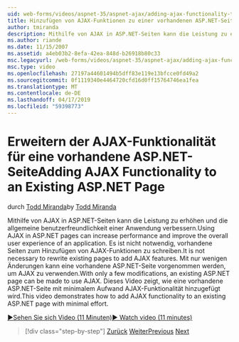 ```yaml
---
uid: web-forms/videos/aspnet-35/aspnet-ajax/adding-ajax-functionality-to-an-existing-aspnet-page
title: Hinzufügen von AJAX-Funktionen zu einer vorhandenen ASP.NET-Seite | Microsoft-Dokumentation
author: tmiranda
description: Mithilfe von AJAX in ASP.NET-Seiten kann die Leistung zu erhöhen und die allgemeine benutzerfreundlichkeit einer Anwendung verbessern. Es ist nicht erforderlich, die vorhandene Seiten schreiben...
ms.author: riande
ms.date: 11/15/2007
ms.assetid: a4eb03b2-8efa-42ea-848d-b26918b80c33
msc.legacyurl: /web-forms/videos/aspnet-35/aspnet-ajax/adding-ajax-functionality-to-an-existing-aspnet-page
msc.type: video
ms.openlocfilehash: 27197a44601494b5dff83e119e13bfcce0fd49a2
ms.sourcegitcommit: 0f1119340e4464720cfd16d0ff15764746ea1fea
ms.translationtype: MT
ms.contentlocale: de-DE
ms.lasthandoff: 04/17/2019
ms.locfileid: "59398773"
---
```

# <a name="adding-ajax-functionality-to-an-existing-aspnet-page"></a><span data-ttu-id="730de-104">Erweitern der AJAX-Funktionalität für eine vorhandene ASP.NET-Seite</span><span class="sxs-lookup"><span data-stu-id="730de-104">Adding AJAX Functionality to an Existing ASP.NET Page</span></span>

<span data-ttu-id="730de-105">durch [Todd Miranda](https://github.com/tmiranda)</span><span class="sxs-lookup"><span data-stu-id="730de-105">by [Todd Miranda](https://github.com/tmiranda)</span></span>

<span data-ttu-id="730de-106">Mithilfe von AJAX in ASP.NET-Seiten kann die Leistung zu erhöhen und die allgemeine benutzerfreundlichkeit einer Anwendung verbessern.</span><span class="sxs-lookup"><span data-stu-id="730de-106">Using AJAX in ASP.NET pages can increase performance and improve the overall user experience of an application.</span></span> <span data-ttu-id="730de-107">Es ist nicht notwendig, vorhandene Seiten zum Hinzufügen von AJAX-Funktionen zu schreiben.</span><span class="sxs-lookup"><span data-stu-id="730de-107">It is not necessary to rewrite existing pages to add AJAX features.</span></span> <span data-ttu-id="730de-108">Mit nur wenigen Änderungen kann eine vorhandene ASP.NET-Seite vorgenommen werden, um AJAX zu verwenden.</span><span class="sxs-lookup"><span data-stu-id="730de-108">With only a few modifications, an existing ASP.NET page can be made to use AJAX.</span></span> <span data-ttu-id="730de-109">Dieses Video zeigt, wie eine vorhandene ASP.NET-Seite mit minimalem Aufwand AJAX-Funktionalität hinzugefügt wird.</span><span class="sxs-lookup"><span data-stu-id="730de-109">This video demonstrates how to add AJAX functionality to an existing ASP.NET page with minimal effort.</span></span>

[<span data-ttu-id="730de-110">&#9654;Sehen Sie sich Video (11 Minuten)</span><span class="sxs-lookup"><span data-stu-id="730de-110">&#9654; Watch video (11 minutes)</span></span>](https://channel9.msdn.com/Blogs/ASP-NET-Site-Videos/adding-ajax-functionality-to-an-existing-aspnet-page)

> [!div class="step-by-step"]
> <span data-ttu-id="730de-111">[Zurück](aspnet-ajax-support-in-visual-studio-2008.md)
> [Weiter](creating-and-using-an-ajax-enabled-web-service-in-a-web-site.md)</span><span class="sxs-lookup"><span data-stu-id="730de-111">[Previous](aspnet-ajax-support-in-visual-studio-2008.md)
[Next](creating-and-using-an-ajax-enabled-web-service-in-a-web-site.md)</span></span>
